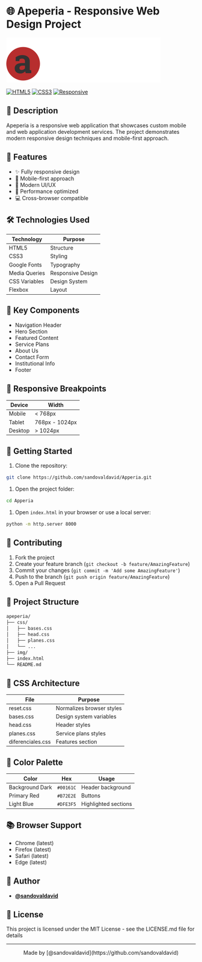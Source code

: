 # 🌐 Apeperia - Responsive Web Design Project

![Apeperia Logo](img/logo-apeperia.svg)

[![HTML5](https://img.shields.io/badge/HTML5-E34F26?style=for-the-badge&logo=html5&logoColor=white)](https://www.w3.org/html/)
[![CSS3](https://img.shields.io/badge/CSS3-1572B6?style=for-the-badge&logo=css3&logoColor=white)](https://www.w3.org/Style/CSS/)
[![Responsive](https://img.shields.io/badge/Responsive-Design-green?style=for-the-badge&logo=google-chrome&logoColor=white)](https://developer.mozilla.org/en-US/docs/Learn/CSS/CSS_layout/Responsive_Design)

## 📝 Description

Apeperia is a responsive web application that showcases custom mobile and web application development services. The project demonstrates modern responsive design techniques and mobile-first approach.

## 🌟 Features

- ✨ Fully responsive design
- 📱 Mobile-first approach
- 🎨 Modern UI/UX
- 🚀 Performance optimized
- 💻 Cross-browser compatible

## 🛠️ Technologies Used

| Technology | Purpose |
|------------|---------|
| HTML5 | Structure |
| CSS3 | Styling |
| Google Fonts | Typography |
| Media Queries | Responsive Design |
| CSS Variables | Design System |
| Flexbox | Layout |

## 🎯 Key Components

- Navigation Header
- Hero Section
- Featured Content
- Service Plans
- About Us
- Contact Form
- Institutional Info
- Footer

## 📱 Responsive Breakpoints

| Device  | Width          |
|---------|----------------|
| Mobile  | < 768px        |
| Tablet  | 768px - 1024px |
| Desktop | > 1024px       |

## 🚀 Getting Started

1. Clone the repository:

```bash
git clone https://github.com/sandovaldavid/Apperia.git
```

1. Open the project folder:

```bash
cd Apperia
```

1. Open `index.html` in your browser or use a local server:

```bash
python -m http.server 8000
```

## 🤝 Contributing

1. Fork the project
2. Create your feature branch (`git checkout -b feature/AmazingFeature`)
3. Commit your changes (`git commit -m 'Add some AmazingFeature'`)
4. Push to the branch (`git push origin feature/AmazingFeature`)
5. Open a Pull Request

## 📂 Project Structure

``` note
apeperia/
├── css/
│   ├── bases.css
│   ├── head.css
│   ├── planes.css
│   └── ...
├── img/
├── index.html
└── README.md
```

## 📄 CSS Architecture

| File              | Purpose                   |
|-------------------|---------------------------|
| reset.css         | Normalizes browser styles |
| bases.css         | Design system variables   |
| head.css          | Header styles             |
| planes.css        | Service plans styles      |
| diferenciales.css | Features section          |

## 🎨 Color Palette

| Color           | Hex       | Usage                |
|-----------------|-----------|----------------------|
| Background Dark | `#00161C` | Header background    |
| Primary Red     | `#B72E2E` | Buttons              |
| Light Blue      | `#DFE3F5` | Highlighted sections |

## 📚 Browser Support

- Chrome (latest)
- Firefox (latest)
- Safari (latest)
- Edge (latest)

## 👥 Author

- **[@sandovaldavid](https://github.com/sandovaldavid)**

## 📜 License

This project is licensed under the MIT License - see the LICENSE.md file for details

---

<p align="center">Made by [@sandovaldavid](https://github.com/sandovaldavid) </p>
